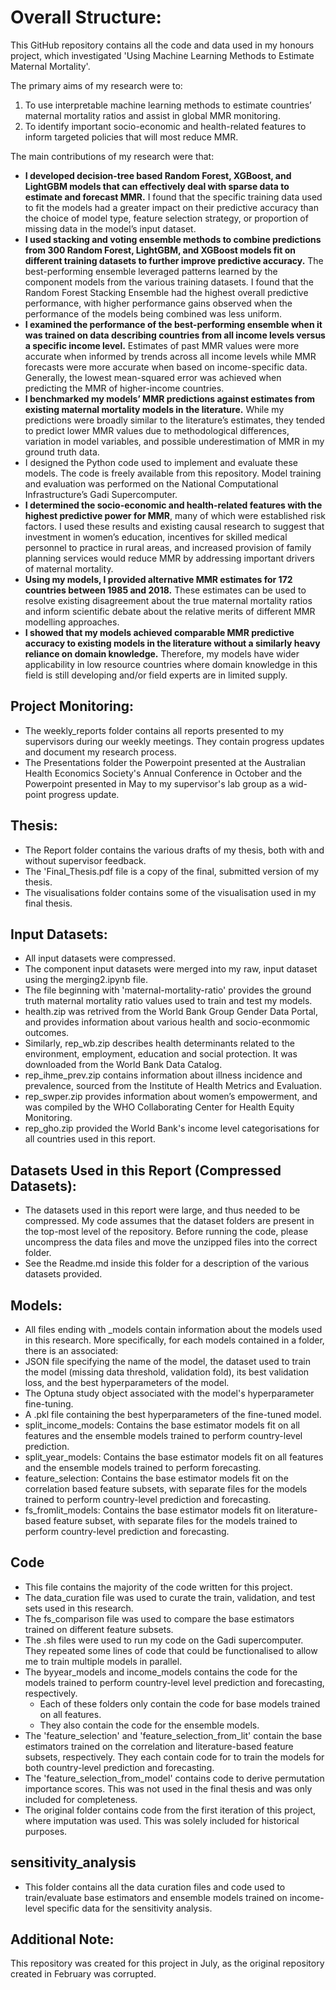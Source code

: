# Overall Structure:
This GitHub repository contains all the code and data used in my honours project, which investigated 'Using Machine Learning Methods to Estimate Maternal Mortality'.

The primary aims of my research were to:
1. To use interpretable machine learning methods to estimate countries’ maternal mortality ratios and assist in global MMR monitoring.
2. To identify important socio-economic and health-related features to inform targeted policies that will most reduce MMR.

The main contributions of my research were that:
- **I developed decision-tree based Random Forest, XGBoost, and LightGBM models that can effectively deal with sparse data to estimate and forecast MMR.** I found that the specific training data used to fit the models had a greater impact on their predictive accuracy than the choice of model type, feature selection strategy, or proportion of missing data in the model’s input dataset.
- **I used stacking and voting ensemble methods to combine predictions from 300 Random Forest, LightGBM, and XGBoost models fit on different training datasets to further improve predictive accuracy.** The best-performing ensemble leveraged patterns learned by the component models from the various training datasets. I found that the Random Forest Stacking Ensemble had the highest overall predictive performance, with higher performance gains observed when the performance of the models being combined was less uniform.
- **I examined the performance of the best-performing ensemble when it was trained on data describing countries from all income levels versus a specific income level.** Estimates of past MMR values were more accurate when informed by trends across all income levels while MMR forecasts were more accurate when based on income-specific data. Generally, the lowest mean-squared error was achieved when predicting the MMR of higher-income countries.
- **I benchmarked my models’ MMR predictions against estimates from existing maternal mortality models in the literature.** While my predictions were broadly similar to the literature’s estimates, they tended to predict lower MMR values due to methodological differences, variation in model variables, and possible underestimation of MMR in my ground truth data.
- I designed the Python code used to implement and evaluate these models. The code is freely available from this repository. Model training and evaluation was performed on the National Computational Infrastructure’s Gadi Supercomputer.
- **I determined the socio-economic and health-related features with the highest predictive power for MMR**, many of which were established risk factors. I used these results and existing causal research to suggest that investment in women’s education, incentives for skilled medical personnel to practice in rural areas, and increased provision of family planning services would reduce MMR by addressing important drivers of maternal mortality.
- **Using my models, I provided alternative MMR estimates for 172 countries between 1985 and 2018.** These estimates can be used to resolve existing disagreement about the true maternal mortality ratios and inform scientific debate about the relative merits of different MMR modelling approaches.
- **I showed that my models achieved comparable MMR predictive accuracy to existing models in the literature without a similarly heavy reliance on domain knowledge.** Therefore, my models have wider applicability in low resource countries where domain knowledge in this field is still developing and/or field experts are in limited supply.

## Project Monitoring:
- The weekly_reports folder contains all reports presented to my supervisors during our weekly meetings. They contain progress updates and document my research process.
- The Presentations folder the Powerpoint presented at the Australian Health Economics Society's Annual Conference in October and the Powerpoint presented in May to my supervisor's lab group as a wid-point progress update.

## Thesis:
- The Report folder contains the various drafts of my thesis, both with and without supervisor feedback.
- The 'Final_Thesis.pdf file is a copy of the final, submitted version of my thesis.
- The visualisations folder contains some of the visualisation used in my final thesis.

## Input Datasets:
- All input datasets were compressed. 
- The component input datasets were merged into my raw, input dataset using the merging2.ipynb file.
- The file beginning with 'maternal-mortality-ratio' provides the ground truth maternal mortality ratio values used to train and test my models.
- health.zip was retrived from the World Bank Group Gender Data Portal, and provides information about various health and socio-econmomic outcomes.
- Similarly, rep_wb.zip describes health determinants related to the environment, employment, education and social protection. It was downloaded from the World Bank Data Catalog.
- rep_ihme_prev.zip contains information about illness incidence and prevalence, sourced from the Institute of Health Metrics and Evaluation.
- rep_swper.zip provides information about women’s empowerment, and was compiled by the WHO Collaborating Center for Health Equity Monitoring.
- rep_gho.zip provided the World Bank's income level categorisations for all countries used in this report.

##  Datasets Used in this Report (Compressed Datasets):
- The datasets used in this report were large, and thus needed to be compressed. My code assumes that the dataset folders are present in the top-most level of the repository. Before running the code, please uncompress the data files and move the unzipped files into the correct folder.
- See the Readme.md inside this folder for a description of the various datasets provided.

## Models:
- All files ending with _models contain information about the models used in this research. More specifically, for each models contained in a folder, there is an associated:
-   JSON file specifying the name of the model, the dataset used to train the model (missing data threshold, validation fold), its best validation loss, and the best hyperparameters of the model.
-   The Optuna study object associated with the model's hyperparameter fine-tuning.
-   A .pkl file containing the best hyperparameters of the fine-tuned model.
- split_income_models: Contains the base estimator models fit on all features and the ensemble models trained to perform country-level prediction.
- split_year_models: Contains the base estimator models fit on all features and the ensemble models trained to perform forecasting.
- feature_selection: Contains the base estimator models fit on the correlation based feature subsets, with separate files for the models trained to perform country-level prediction and forecasting.
- fs_fromlit_models: Contains the base estimator models fit on literature-based feature subset, with separate files for the models trained to perform country-level prediction and forecasting.

## Code
- This file contains the majority of the code written for this project.
- The data_curation file was used to curate the train, validation, and test sets used in this research.
- The fs_comparison file was used to compare the base estimators trained on different feature subsets.
- The .sh files were used to run my code on the Gadi supercomputer. They repeated some lines of code that could be functionalised to allow me to train multiple models in parallel. 
- The byyear_models and income_models contains the code for the models trained to perform country-level level prediction and forecasting, respectively.
  - Each of these folders only contain the code for base models trained on all features.
  - They also contain the code for the ensemble models.
- The 'feature_selection' and 'feature_selection_from_lit' contain the base estimators trained on the correlation and literature-based feature subsets, respectively. They each contain code for to train the models for both country-level prediction and forecasting.
- The 'feature_selection_from_model' contains code to derive permutation importance scores. This was not used in the final thesis and was only included for completeness.
- The original folder contains code from the first iteration of this project, where imputation was used. This was solely included for historical purposes.

## sensitivity_analysis
- This folder contains all the data curation files and code used to train/evaluate base estimators and ensemble models trained on income-level specific data for the sensitivity analysis.

## Additional Note:
This repository was created for this project in July, as the original repository created in February was corrupted. 




